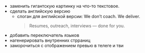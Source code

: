 - заменить гигантскую картинку на что-то текстовое. 
- сделать английскую версию
    - слоган для английской версии: 
        We don’t coach. We deliver.
        > Resumes, outreach, interviews — done for you.
- добавить переключатель языков
- нагенерировать внутренних стрраниц
- заморочиться с отображением превью в телеге и тви